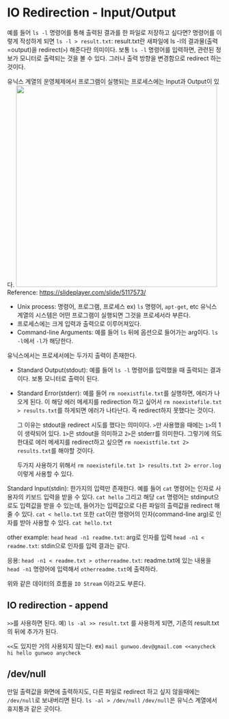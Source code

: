 # IO Redirection - Input/Output

예를 들어 `ls -l` 명령어를 통해 출력된 결과를 한 파일로 저장하고 싶다면?
명령어를 이렇게 작성하게 되면 `ls -l > result.txt`: result.txt란 새파일에 ls -l의 결과물(출력=output)을 redirect(`>`) 해준다란 의미이다.
보통 `ls -l` 명령어를 입력하면, 관련된 정보가 모니터로 출력되는 것을 볼 수 있다. 그러나 출력 방향을 변경함으로 redirect 하는 것이다.

유닉스 계열의 운영체제에서 프로그램이 실행되는 프로세스에는 Input과 Output이 있다.
<img src="https://player.slideplayer.com/16/5117573/data/images/img3.jpg" width="470">
Reference: https://slideplayer.com/slide/5117573/

- Unix process: 명령어, 프로그램, 프로세스 ex) `ls` 명령어, `apt-get`, etc
  유닉스 계열의 시스템은 어떤 프로그램이 실행되면 그것을 프로세서라 부른다.
- 프로세스에는 크게 입력과 출력으로 이루어져있다.
- Command-line Arguments: 예를 들어 `ls` 뒤에 옵션으로 들어가는 arg이다. `ls -l`에서 `-l`가 해당한다.

유닉스에서는 프로세서에는 두가지 출력이 존재한다.

- Standard Output(stdout): 예를 들어 `ls -l` 명령어를 입력했을 때 출력되는 결과이다. 보통 모니터로 출력이 된다.
- Standard Error(stderr): 예를 들어 `rm noexistfile.txt`를 실행하면, 에러가 나오게 된다. 이 해당 에러 메세지를 redirection 하고 싶어서 `rm noexistefile.txt > results.txt`를 하게되면 에러가 나타난다. 즉 redirect하지 못했다는 것이다.

  그 이유는 stdout을 redirect 시도를 했다는 의미이다. `>`만 사용했을 때에는 `1>`의 1이 생략되어 있다.
  `1>`은 stdout을 의미하고
  `2>`은 stderr를 의미한다.
  그렇기에 의도한대로 에러 메세지를 redirect하고 싶으면 `rm noexistfile.txt 2> results.txt`를 해야할 것이다.

  두가지 사용하기 위해서 `rm noexistefile.txt 1> results.txt 2> error.log` 이렇게 사용할 수 있다.

Standard Input(stdin): 한가지의 입력만 존재한다.
예를 들어 `cat` 명령어는 인자로 사용자의 키보드 입력을 받을 수 있다. `cat hello`
그리고 해당 `cat` 명령어는 stdinput으로도 입력값을 받을 수 있는데, 들어가는 입력값으로 다른 파일의 출력값을 redirect 해줄 수 있다. `cat < hello.txt`
또한 `cat`이란 명령어의 인자(command-line arg)로 인자를 받아 사용할 수 있다. `cat hello.txt`

other example: `head`
`head -n1 readme.txt`: arg로 인자를 입력
`head -n1 < readme.txt`: stdin으로 인자를 입력
결과는 같다.

응용:
`head -n1 < readme.txt > otherreadme.txt`: readme.txt에 있는 내용을 `head -n1` 명령어에 입력해서 `otherreadme.txt`에 출력하라.

위와 같은 데이터의 흐름을 `IO Stream` 이라고도 부른다.

## IO redirection - append

`>>`를 사용하면 된다.
예) `ls -al >> result.txt` 를 사용하게 되면, 기존의 result.txt의 뒤에 추가가 된다.

`<<`도 있지만 거의 사용되지 않는다.
ex) `mail gunwoo.dev@gmail.com <<anycheck hi hello gunwoo anycheck`

## /dev/null

만일 출력값을 화면에 출력하지도, 다른 파일로 redirect 하고 싶지 않을때에는 `/dev/null`로 보내버리면 된다.
`ls -al > /dev/null`
`/dev/null`은 유닉스 계열에서 휴지통과 같은 곳이다.
